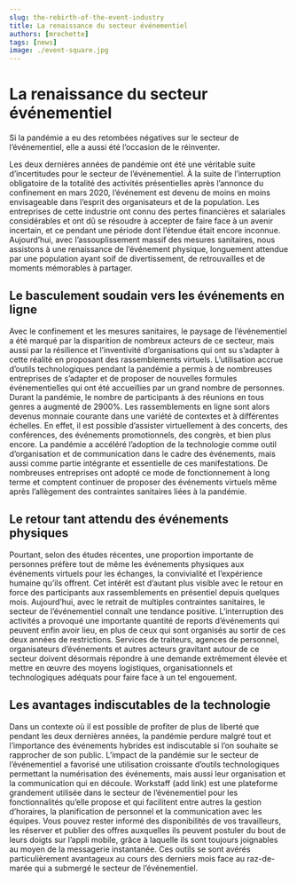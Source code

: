 ```yaml
---
slug: the-rebirth-of-the-event-industry
title: La renaissance du secteur événementiel
authors: [mrochette]
tags: [news]
image: ./event-square.jpg
---
```

# La renaissance du secteur événementiel
Si la pandémie a eu des retombées négatives sur le secteur de l’événementiel, elle a aussi été l’occasion de le réinventer.

<!--truncate-->

Les deux dernières années de pandémie ont été une véritable suite d’incertitudes pour le secteur de l’événementiel. À la suite de l’interruption obligatoire de la totalité des activités présentielles après l’annonce du confinement en mars 2020, l’événement est devenu de moins en moins envisageable dans l’esprit des organisateurs et de la population. Les entreprises de cette industrie ont connu des pertes financières et salariales considérables et ont dû se résoudre à accepter de faire face à un avenir incertain, et ce pendant une période dont l’étendue était encore inconnue. Aujourd’hui, avec l’assouplissement massif des mesures sanitaires, nous assistons à une renaissance de l’événement physique, longuement attendue par une population ayant soif de divertissement, de retrouvailles et de moments mémorables à partager.

## Le basculement soudain vers les événements en ligne
Avec le confinement et les mesures sanitaires, le paysage de l’événementiel a été marqué par la disparition de nombreux acteurs de ce secteur, mais aussi par la résilience et l’inventivité d’organisations qui ont su s’adapter à cette réalité en proposant des rassemblements virtuels. L’utilisation accrue d’outils technologiques pendant la pandémie a permis à de nombreuses entreprises de s’adapter et de proposer de nouvelles formules événementielles qui ont été accueillies par un grand nombre de personnes. Durant la pandémie, le nombre de participants à des réunions en tous genres a augmenté de 2900%. Les rassemblements en ligne sont alors devenus monnaie courante dans une variété de contextes et à différentes échelles. En effet, il est possible d’assister virtuellement à des concerts, des conférences, des événements promotionnels, des congrès, et bien plus encore. La pandémie a accéléré l’adoption de la technologie comme outil d’organisation et de communication dans le cadre des événements, mais aussi comme partie intégrante et essentielle de ces manifestations. De nombreuses entreprises ont adopté ce mode de fonctionnement à long terme et comptent continuer de proposer des événements virtuels même après l’allègement des contraintes sanitaires liées à la pandémie.

## Le retour tant attendu des événements physiques
Pourtant, selon des études récentes, une proportion importante de personnes préfère tout de même les événements physiques aux événements virtuels pour les échanges, la convivialité et l’expérience humaine qu’ils offrent. Cet intérêt est d’autant plus visible avec le retour en force des participants aux rassemblements en présentiel depuis quelques mois. Aujourd’hui, avec le retrait de multiples contraintes sanitaires, le secteur de l’événementiel connaît une tendance positive. L’interruption des activités a provoqué une importante quantité de reports d’événements qui peuvent enfin avoir lieu, en plus de ceux qui sont organisés au sortir de ces deux années de restrictions. Services de traiteurs, agences de personnel, organisateurs d’événements et autres acteurs gravitant autour de ce secteur doivent désormais répondre à une demande extrêmement élevée et mettre en œuvre des moyens logistiques, organisationnels et technologiques adéquats pour faire face à un tel engouement.

## Les avantages indiscutables de la technologie
Dans un contexte où il est possible de profiter de plus de liberté que pendant les deux dernières années, la pandémie perdure malgré tout et l’importance des événements hybrides est indiscutable si l’on souhaite se rapprocher de son public. L’impact de la pandémie sur le secteur de l’événementiel a favorisé une utilisation croissante d’outils technologiques permettant la numérisation des événements, mais aussi leur organisation et la communication qui en découle. Workstaff (add link) est une plateforme grandement utilisée dans le secteur de l’événementiel pour les fonctionnalités qu’elle propose et qui facilitent entre autres la gestion d’horaires, la planification de personnel et la communication avec les équipes. Vous pouvez rester informé des disponibilités de vos travailleurs, les réserver et publier des offres auxquelles ils peuvent postuler du bout de leurs doigts sur l’appli mobile, grâce à laquelle ils sont toujours joignables au moyen de la messagerie instantanée. Ces outils se sont avérés particulièrement avantageux au cours des derniers mois face au raz-de-marée qui a submergé le secteur de l’événementiel. 
